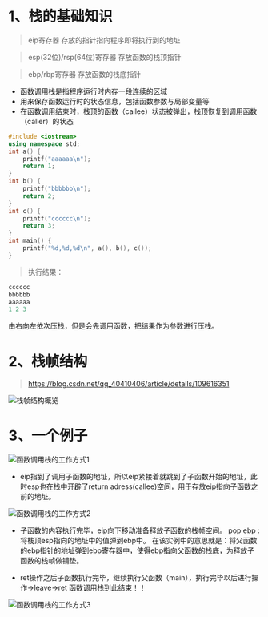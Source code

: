 # 1、栈的基础知识
> eip寄存器 存放的指针指向程序即将执行到的地址

> esp(32位)/rsp(64位)寄存器 存放函数的栈顶指针

> ebp/rbp寄存器 存放函数的栈底指针

- 函数调用栈是指程序运行时内存一段连续的区域
- 用来保存函数运行时的状态信息，包括函数参数与局部变量等
- 在函数调用结束时，栈顶的函数（callee）状态被弹出，栈顶恢复到调用函数（caller）的状态


```cpp
#include <iostream>
using namespace std;
int a() {
	printf("aaaaaa\n");
	return 1;
}
int b() {
	printf("bbbbbb\n");
	return 2;
}
int c() {
	printf("cccccc\n");
	return 3;
}
int main() {
	printf("%d,%d,%d\n", a(), b(), c());
}
```
>执行结果：
```cpp
cccccc
bbbbbb
aaaaaa
1 2 3
```
由右向左依次压栈，但是会先调用函数，把结果作为参数进行压栈。

# 2、栈帧结构
> https://blog.csdn.net/qq_40410406/article/details/109616351

![栈帧结构概览](https://img-blog.csdnimg.cn/20201111122900674.png?x-oss-process=image/watermark,type_ZmFuZ3poZW5naGVpdGk,shadow_10,text_aHR0cHM6Ly9ibG9nLmNzZG4ubmV0L3FxXzQwNDEwNDA2,size_16,color_FFFFFF,t_70#pic_center)

# 3、一个例子
![函数调用栈的工作方式1](https://img-blog.csdnimg.cn/20201111122917155.png?x-oss-process=image/watermark,type_ZmFuZ3poZW5naGVpdGk,shadow_10,text_aHR0cHM6Ly9ibG9nLmNzZG4ubmV0L3FxXzQwNDEwNDA2,size_16,color_FFFFFF,t_70#pic_center)

- eip指到了调用子函数的地址，所以eip紧接着就跳到了子函数开始的地址，此时esp也在栈中开辟了return adress(callee)空间，用于存放eip指向子函数之前的地址。

![函数调用栈的工作方式2](https://img-blog.csdnimg.cn/20201111123000425.png?x-oss-process=image/watermark,type_ZmFuZ3poZW5naGVpdGk,shadow_10,text_aHR0cHM6Ly9ibG9nLmNzZG4ubmV0L3FxXzQwNDEwNDA2,size_16,color_FFFFFF,t_70#pic_center)

- 子函数的内容执行完毕，eip向下移动准备释放子函数的栈帧空间。
pop ebp :将栈顶esp指向的地址中的值弹到ebp中。
在该实例中的意思就是：将父函数的ebp指针的地址弹到ebp寄存器中，使得ebp指向父函数的栈底，为释放子函数的栈帧做铺垫。

- ret操作之后子函数执行完毕，继续执行父函数（main），执行完毕以后进行操作->leave->ret
函数调用栈到此结束！！

![函数调用栈的工作方式3](https://img-blog.csdnimg.cn/20201111123026425.png?x-oss-process=image/watermark,type_ZmFuZ3poZW5naGVpdGk,shadow_10,text_aHR0cHM6Ly9ibG9nLmNzZG4ubmV0L3FxXzQwNDEwNDA2,size_16,color_FFFFFF,t_70#pic_center)